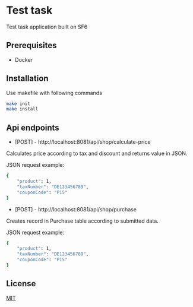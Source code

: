 # Test task

Test task application built on SF6

## Prerequisites
* Docker

## Installation

Use makefile with following commands

```bash
make init
make install
```

## Api endpoints
* [POST] - http://localhost:8081/api/shop/calculate-price

Calculates price according to tax and discount and returns value in JSON. 

JSON request example: 

```bash
{
    "product": 1,
    "taxNumber": "DE123456789",
    "couponCode": "P15"
}
```

* [POST] - http://localhost:8081/api/shop/purchase

Creates record in Purchase table according to submitted data. 

JSON request example:

```bash
{
    "product": 1,
    "taxNumber": "DE123456789",
    "couponCode": "P15"
}
```

## License

[MIT](https://choosealicense.com/licenses/mit/)
